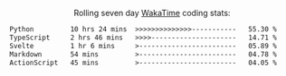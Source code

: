 <p align="center">Rolling seven day <a href="https://wakatime.com/@syrkis"/>WakaTime</a> coding stats:</p>
<!--START_SECTION:waka-->

```txt
Python         10 hrs 24 mins  >>>>>>>>>>>>>>-----------   55.30 %
TypeScript     2 hrs 46 mins   >>>>---------------------   14.71 %
Svelte         1 hr 6 mins     >------------------------   05.89 %
Markdown       54 mins         >------------------------   04.78 %
ActionScript   45 mins         >------------------------   04.05 %
```

<!--END_SECTION:waka-->
